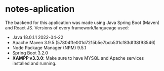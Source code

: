 # notes-aplication

The backend for this application was made using Java Spring Boot (Maven) and React JS.
Versions of every framework/langueage used:
* Java 18.0.1.1 2022-04-22
* Apache Maven 3.9.5 (57804ffe001d7215b5e7bcb531cf83df38f93546)
* Node Package Manager (NPM) 9.5.1
* Spring Boot 3.2.0
* **XAMPP v3.3.0**: Make sure to have MYSQL and Apache services installed and running.
